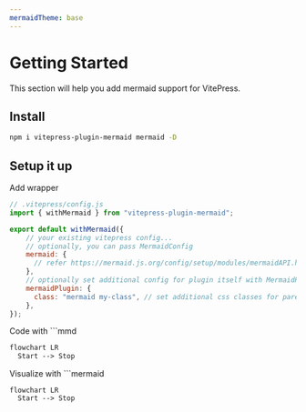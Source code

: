 ```yaml
---
mermaidTheme: base
---
```


# Getting Started

This section will help you add mermaid support for VitePress.

## Install

```bash
npm i vitepress-plugin-mermaid mermaid -D
```

## Setup it up

Add wrapper

```js
// .vitepress/config.js
import { withMermaid } from "vitepress-plugin-mermaid";

export default withMermaid({
    // your existing vitepress config...
    // optionally, you can pass MermaidConfig
    mermaid: {
      // refer https://mermaid.js.org/config/setup/modules/mermaidAPI.html#mermaidapi-configuration-defaults for options
    },
    // optionally set additional config for plugin itself with MermaidPluginConfig
    mermaidPlugin: {
      class: "mermaid my-class", // set additional css classes for parent container 
    },
});
```

Code with ```mmd

```mmd
flowchart LR
  Start --> Stop
```

Visualize with ```mermaid

```mermaid
flowchart LR
  Start --> Stop
```
